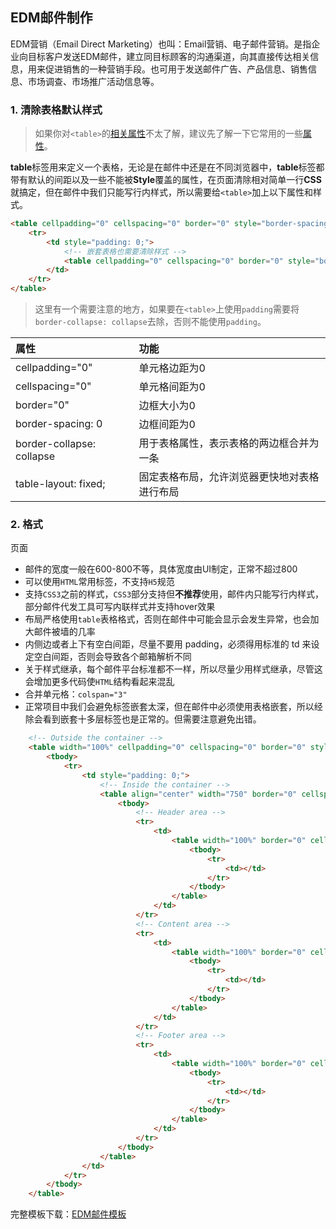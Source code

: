 ## EDM邮件制作

EDM营销（Email Direct Marketing）也叫：Email营销、电子邮件营销。是指企业向目标客户发送EDM邮件，建立同目标顾客的沟通渠道，向其直接传达相关信息，用来促进销售的一种营销手段。也可用于发送邮件广告、产品信息、销售信息、市场调查、市场推广活动信息等。



### 1. 清除表格默认样式

> 如果你对`<table>`的[相关属性](https://www.w3school.com.cn/tags/tag_table.asp)不太了解，建议先了解一下它常用的一些[属性](https://www.w3school.com.cn/tags/tag_table.asp)。

**table**标签用来定义一个表格，无论是在邮件中还是在不同浏览器中，**table**标签都带有默认的间距以及一些不能被**Style**覆盖的属性，在页面清除相对简单一行**CSS**就搞定，但在邮件中我们只能写行内样式，所以需要给`<table>`加上以下属性和样式。

```html
<table cellpadding="0" cellspacing="0" border="0" style="border-spacing:0; border-collapse:collapse;table-layout:fixed;">
    <tr>
    	<td style="padding: 0;">
        	<!-- 嵌套表格也需要清除样式 -->
            <table cellpadding="0" cellspacing="0" border="0" style="border-spacing:0; border-collapse:collapse;table-layout:fixed;"></table>
        </td>
    </tr>
</table>
```

> 这里有一个需要注意的地方，如果要在`<table>`上使用`padding`需要将`border-collapse: collapse`去除，否则不能使用`padding`。

| 属性                      | 功能                                         |
| :------------------------ | :------------------------------------------- |
| cellpadding="0"           | 单元格边距为0                                |
| cellspacing="0"           | 单元格间距为0                                |
| border="0"                | 边框大小为0                                  |
| border-spacing: 0         | 边框间距为0                                  |
| border-collapse: collapse | 用于表格属性，表示表格的两边框合并为一条     |
| table-layout: fixed;      | 固定表格布局，允许浏览器更快地对表格进行布局 |

### 2. 格式

页面

* 邮件的宽度一般在600-800不等，具体宽度由UI制定，正常不超过800
* 可以使用`HTML`常用标签，不支持`H5`规范
* 支持`CSS3`之前的样式，`CSS3`部分支持但**不推荐**使用，邮件内只能写行内样式，部分邮件代发工具可写内联样式并支持hover效果
* 布局严格使用`table`表格格式，否则在邮件中可能会显示会发生异常，也会加大邮件被墙的几率
* 内侧边或者上下有空白间距，尽量不要用 padding，必须得用标准的 td 来设定空白间距，否则会导致各个邮箱解析不同
* 关于样式继承，每个邮件平台标准都不一样，所以尽量少用样式继承，尽管这会增加更多代码使`HTML`结构看起来混乱
* 合并单元格：`colspan="3"` 
* 正常项目中我们会避免标签嵌套太深，但在邮件中必须使用表格嵌套，所以经除会看到嵌套十多层标签也是正常的。但需要注意避免出错。

```html
    <!-- Outside the container -->
    <table width="100%" cellpadding="0" cellspacing="0" border="0" style="margin:0 auto; border-spacing:0; border-collapse:collapse;">
        <tbody>
            <tr>
                <td style="padding: 0;">
                    <!-- Inside the container -->
                    <table align="center" width="750" border="0" cellspacing="0" cellpadding="0" style="width:750px;max-width: 750px;table-layout:fixed;border-collapse:collapse;background-color: #ffffff;">
                        <tbody>
                            <!-- Header area -->
                            <tr>
                                <td>
                                    <table width="100%" border="0" cellspacing="0" cellpadding="0" style="border-spacing:0; border-collapse:collapse;padding-top: 20px;">
                                        <tbody>
                                            <tr>
                                                <td></td>
                                            </tr>
                                        </tbody>
                                    </table>
                                </td>
                            </tr>
                            <!-- Content area -->
                            <tr>
                                <td>
                                    <table width="100%" border="0" cellspacing="0" cellpadding="0" style="border-spacing:0; border-collapse:collapse">
                                        <tbody>
                                            <tr>
                                                <td></td>
                                            </tr>
                                        </tbody>
                                    </table>
                                </td>
                            </tr>
                            <!-- Footer area -->
                            <tr>
                                <td>
                                    <table width="100%" border="0" cellspacing="0" cellpadding="0" style="border-spacing:0; border-collapse:collapse">
                                        <tbody>
                                            <tr>
                                                <td></td>
                                            </tr>
                                        </tbody>
                                    </table>
                                </td>
                            </tr>
                        </tbody>
                    </table>
                </td>
            </tr>
        </tbody>
    </table>
```

完整模板下载：<a href="#" download="email-template.html">EDM邮件模板</a>